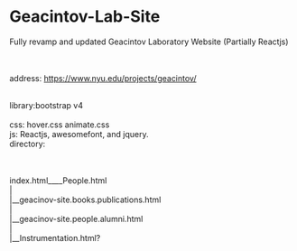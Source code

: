 # Geacintov-Lab-Site

Fully revamp and updated Geacintov Laboratory Website (Partially Reactjs) <br /><br /><br />


address: https://www.nyu.edu/projects/geacintov/ <br /><br />

library:bootstrap v4<br /><br />
css: hover.css animate.css <br />
js: Reactjs, awesomefont, and jquery. <br />
directory: <br /> <br /> <br />

index.html____People.html <br />
| <br />
|__geacinov-site.books.publications.html <br />
| <br />
|__geacinov-site.people.alumni.html <br />
| <br />
|__Instrumentation.html? <br />
